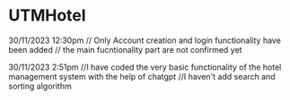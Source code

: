 # UTMHotel

30/11/2023  12:30pm
// Only Account creation and login functionality have been added
// the main fucntionality part are not confirmed yet

30/11/2023 2:51pm
//I have coded the very basic functionality of the hotel management system with the help of chatgpt
//I haven't add search and sorting algorithm
